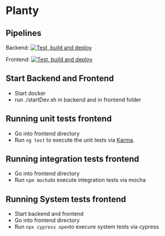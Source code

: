 # Planty

## Pipelines

Backend: [![Test, build and deploy](https://github.com/SEPBFWS121A/Planty/actions/workflows/main.yml/badge.svg)](https://github.com/SEPBFWS121A/Planty/actions/workflows/main.yml)

Frontend: [![Test, build and deploy](https://github.com/SEPBFWS121A/Planty/actions/workflows/frontend.yml/badge.svg)](https://github.com/SEPBFWS121A/Planty/actions/workflows/frontend.yml)

## Start Backend and Frontend

- Start docker
- run ./startDev.sh in backend and in frontend folder

## Running unit tests frontend

- Go into frontend directory
- Run `ng test` to execute the unit tests via [Karma](https://karma-runner.github.io).

## Running integration tests frontend

- Go into frontend directory
- Run `npm mocha`to execute integration tests via mocha

## Running System tests frontend

- Start backend and frontend
- Go into frontend directory
- Run `npx cypress open`to execure system tests via cypress
